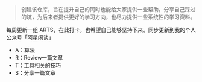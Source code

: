 > 创建该仓库，旨在提升自己的同时也能给大家提供一些帮助，分享自己踩过的坑，为后来者提供更好的学习方向，也尽力提供一些系统性的学习资料。

每周更新一组 ARTS，在此打卡，也希望自己能够坚持下来。同步更新到我的个人公众号「阿星闲谈」 
* A：算法
* R：Review一篇文章
* T：工具相关的技巧
* S：分享一篇文章

